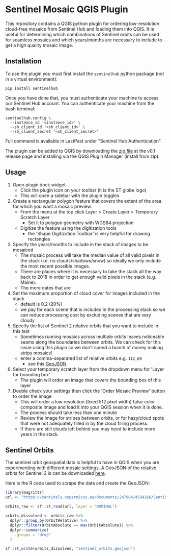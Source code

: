# Sentinel Mosaic QGIS Plugin
This repository contains a QGIS python plugin for ordering low-resolution
cloud-free mosaics from Sentinel Hub and loading them into QGIS. It is useful
for determining which combinations of Sentinel orbits can be used for seamless
mosaics and which years/months are necessary to include to get a high quality
mosaic image.

## Installation
To use the plugin you must first install the `sentinelhub` python package (not
in a virtual environment):

```
pip install sentinelhub
```

Once you have done that, you must authenticate your machine to access our
Sentinel Hub account. You can authenticate your machine from the bash terminal:

```
sentinelhub.config \
  --instance_id '<instance_id>' \
  --sh_client_id '<sh_client_id>' \
  --sh_client_secret '<sh_client_secret>'
```

Full command is available in LastPast under "Sentinel Hub Authentication".

The plugin can be added to QGIS by downloading the 
[zip file](https://github.com/SilviaTerra/sentinel_mosaic_qgis_plugin/releases/download/v0.1/SentinelMosaicTester.zip)
at the v0.1 release page and installing via the QGIS Plugin Manager 
(install from zip).

## Usage

1. Open plugin dock widget
    * Click the plugin icon on your toolbar (it is the ST globe logo)
    * This will open a sidebar with the plugin toggles
2. Create a rectangular polygon feature that covers the extent of the area
   for which you want a mosaic preview.
    * From the menu at the top click Layer > Create Layer > Temporary Scratch
      Layer
      * Set it to polygon geometry with WGS84 projection
    * Digitize the feature using the digitization tools
      * the 'Shape Digitization Toolbar' is very helpful for drawing rectangles
3. Specify the years/months to include in the stack of images to be mosaiced
    * The mosaic process will take the median value of all valid pixels in the
    stack (i.e. no clouds/shadows/snow) so ideally we only include the most
    recent possible images.
    * There are places where it is necessary to take the stack all the way back
    to 2018 in order to get enough valid pixels in the stack (e.g. Maine).
    * The more dates that are  
4. Set the maximum proportion of cloud cover for images included in the stack
    * default is 0.2 (20%)
    * we pay for each scene that is included in the processing stack so we can
    reduce processing cost by excluding scenes that are very cloudy
5. Specify the list of Sentinel 2 relative orbits that you want to include in
   this test
    * Sometimes running mosaics across multiple orbits leaves noticeable seams
    along the boundaries between orbits. We can check for this issue using this
    plugin so we don't spend a bunch of money making stripy mosaics!
    * enter a comma-separated list of relative orbits e.g. `112,69`
      * see this [GeoJSON](sentinel_orbits.geojson)
6. Select your temporary scratch layer from the dropdown menu for 'Layer for
   bounding box'
    * The plugin will order an image that covers the bounding box of this layer 
7. Double check your settings then click the 'Order Mosaic Preview' button to
   order the image
    * This will order a low resolution (fixed 512 pixel width) false color
    composite image and load it into your QGIS session when it is done.
    * The process should take less than one minute
    * Review the image for stripes between orbits, or for hazy/cloud spots that
    were not adequately filled in by the cloud filling process.
    * If there are still clouds left behind you may need to include more years
    in the stack.

## Sentinel Orbits

The sentinel orbit geospatial data is helpful to have in QGIS when you are experimenting with different mosaic settings. A GeoJSON of the relative orbits for Sentinel 2 is can be downloaded [here](sentinel_orbits.geojson).

Here is the R code used to scrape the data and create the GeoJSON:
```r
library(magrittr)
url <- "https://sentinels.copernicus.eu/documents/247904/4584266/Sentinel-2A_MP_ACQ_KML_20210225T120000_20210315T150000.kml"

orbits_raw <- sf::st_read(url, layer = "NOMINAL") 

orbits_dissolved <- orbits_raw %>%
  dplyr::group_by(OrbitRelative) %>%
  dplyr::filter(OrbitAbsolute == max(OrbitAbsolute)) %>%
  dplyr::summarize(
    .groups = "drop"
  )

sf::st_write(orbits_dissolved, "sentinel_orbits.geojson")
```
